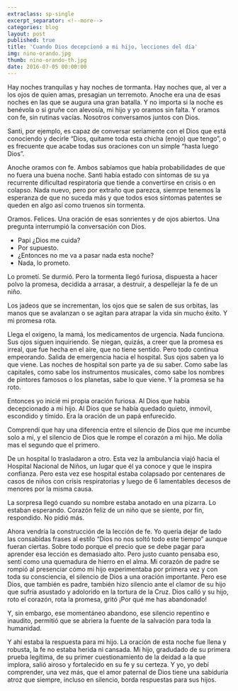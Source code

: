 ```yaml
---
extraclass: sp-single
excerpt_separator: <!--more-->
categories: blog
layout: post
published: true
title: 'Cuando Dios decepcionó a mi hijo, lecciones del día'
img: nino-orando.jpg
thumb: nino-orando-th.jpg
date: 2016-07-05 00:00:00
---
```

Hay noches tranquilas y hay noches de tormanta. Hay noches que, al ver a los ojos de quien amas, presagian un terremoto. Anoche era una de esas noches en las que se augura una gran batalla. Y no importa si la noche es benévola o si gruñe con alevosía, mi hijo y yo oramos sin falta. Y oramos con fe, sin rutinas vacías. Nosotros conversamos juntos con Dios.

Santi, por ejemplo, es capaz de conversar seriamente con el Dios que está conociendo y decirle “Dios, quitame toda esta chicha (enojo) que tengo”, o es frecuente que acabe todas sus oraciones con un simple “hasta luego Dios”.

Anoche oramos con fe. Ambos sabíamos que había probabilidades de que no fuera una buena noche. Santi había estado con síntomas de su ya recurrente dificultad respiratoria que tiende a convertirse en crisis o en colapso. Nada nuevo, pero por extraño que parezca, siemrpe tenemos la esperanza de que no suceda más y que todos esos síntomas patentes se queden en algo así como truenos sin tormenta.

Oramos. Felices. Una oración de esas sonrientes y de ojos abiertos. Una pregunta interrumpió la conversación con Dios.

-	Papi ¿Dios me cuida?
-	Por supuesto.
-	¿Entonces no me va a pasar nada esta noche?
-	Nada, lo prometo.

Lo prometí. Se durmió. Pero la tormenta llegó furiosa, dispuesta a hacer polvo la promesa, decidida a arrasar, a destruir, a despellejar la fe de un niño.

Los jadeos que se incrementan, los ojos que se salen de sus orbitas, las manos que se avalanzan o se agitan para atrapar la vida sin mucho éxito. Y mi promesa rota.  

Llega el oxigeno, la mamá, los medicamentos de urgencia. Nada funciona. Sus ojos siguen inquiriendo. Se niegan, quizás, a creer que la promesa es irreal, que fue hecha en el aire, que no tiene sentido. Pero todo continua empeorando. Salida de emergencia hacia el hospital. Sus ojos saben ya lo que viene. Las noches de hospital son parte ya de su saber. Como sabe las capitales, como sabe los instrumentos musicales, como sabe los nombres de pintores famosos o los planetas, sabe lo que viene. Y la promesa se ha roto.

Entonces yo inicié mi propia oración furiosa. Al Dios que había decepcionado a mi hijo. Al Dios que se había quedado quieto, inmovil, escondido y tímido. Era la oración de un papá enfurecido.

Comprendí que hay una diferencia entre el silencio de Dios que me incumbe solo a mí, y el silencio de Dios que le rompe el corazón a mi hijo. Me dolía mas el segundo que el primero.

De un hospital lo trasladaron a otro. Esta vez la ambulancia viajó hacia el Hospital Nacional de Niños, un lugar que él ya conoce y que le inspira confianza. Pero esta vez ese hospital estaba colapsado por centenares de casos de niños con crisis respiratorias y luego de 6 lamentables decesos de menores por la misma causa.

La sorpresa llegó cuando su nombre estaba anotado en una pizarra. Lo estaban esperando.  Corazón feliz de un niño que se siente, por fin, respondido. No pidió más.

Ahora vendría la construcción de la lección de fe. Yo quería dejar de lado las consabidas frases al estilo “Dios no nos soltó todo este tiempo” aunque fueran ciertas.  Sobre todo porque el precio que se debe pagar para aprender esa lección es demasiado alto. Pero justo cuanto pensaba eso, sentí como una quemadura de hierro en el alma.  Mi corazón de padre se rompió al presenciar cómo mi hijo experimentaba por primera vez y con toda su consciencia, el silencio de Dios a una oración importante. Pero ese Dios, que también es padre, también hizo silencio ante el clamor de su hijo que sufría asustado y adolorido en la tortura de la Cruz. Dios calló y su hijo, roto el corazón, rota la promesa, gritó ¡Por qué me has abandonado!

Y, sin embargo, ese momentáneo abandono, ese silencio repentino e inaudito, permitió que se abriera la fuente de la salvación para toda la humanidad.

Y ahí estaba la respuesta para mi hijo.  La oración de esta noche fue llena y robusta, la fe no estaba herida ni cansada. Mi hijo, gradudado de su primera prueba legítima, de su primer cuestionamiento de la deidad a la que implora, salió airoso y fortalecido en su fe y su certeza. Y yo, yo debí comprender, una vez más, que el amor paternal de Dios tiene una sabiduría atroz que siempre, incluso en silencio, borda respuestas para sus hijos.
